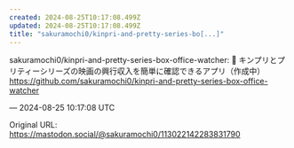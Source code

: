 ```yaml
---
created: 2024-08-25T10:17:08.499Z
updated: 2024-08-25T10:17:08.499Z
title: "sakuramochi0/kinpri-and-pretty-series-bo[...]"
---
```


<p>sakuramochi0/kinpri-and-pretty-series-box-office-watcher: 🌟 キンプリとプリティーシリーズの映画の興行収入を簡単に確認できるアプリ（作成中）<br /><a href="https://github.com/sakuramochi0/kinpri-and-pretty-series-box-office-watcher" target="_blank" rel="nofollow noopener" translate="no"><span class="invisible">https://</span><span class="ellipsis">github.com/sakuramochi0/kinpri</span><span class="invisible">-and-pretty-series-box-office-watcher</span></a></p>

&mdash; 2024-08-25 10:17:08 UTC

Original URL: https://mastodon.social/@sakuramochi0/113022142283831790
